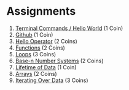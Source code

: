 # Assignments

1. [Terminal Commands / Hello World](./TerminalCommands) (1 Coin)
2. [Github](./Github) (1 Coin)
3. [Hello Operator](./HelloOperator) (2 Coins)
4. [Functions](./Functions) (2 Coins)
5. [Loops](./Loops) (3 Coins)
6. [Base-n Number Systems](./BaseNSystems) (2 Coins)
7. [Lifetime of Data](./Scope) (1 Coin)
8. [Arrays](./Arrays) (2 Coins)
9. [Iterating Over Data](./IteratingData) (3 Coins)

